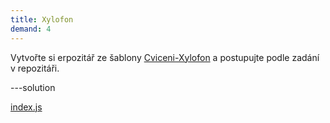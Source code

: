 ```yaml
---
title: Xylofon
demand: 4
---
```


Vytvořte si erpozitář ze šablony [Cviceni-Xylofon](https://github.com/Czechitas-podklady-WEB/Cviceni-Xylofon) a postupujte podle zadání v repozitáři.

---solution

[index.js](https://github.com/Czechitas-podklady-WEB/Cviceni-Xylofon/blob/reseni/index.js)
